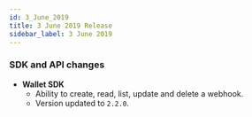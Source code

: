 ```yaml
---
id: 3_June_2019
title: 3 June 2019 Release
sidebar_label: 3 June 2019 
---
```


### SDK and API changes

* **Wallet SDK**
    * Ability to create, read, list, update and delete a webhook.
    * Version updated to `2.2.0`.